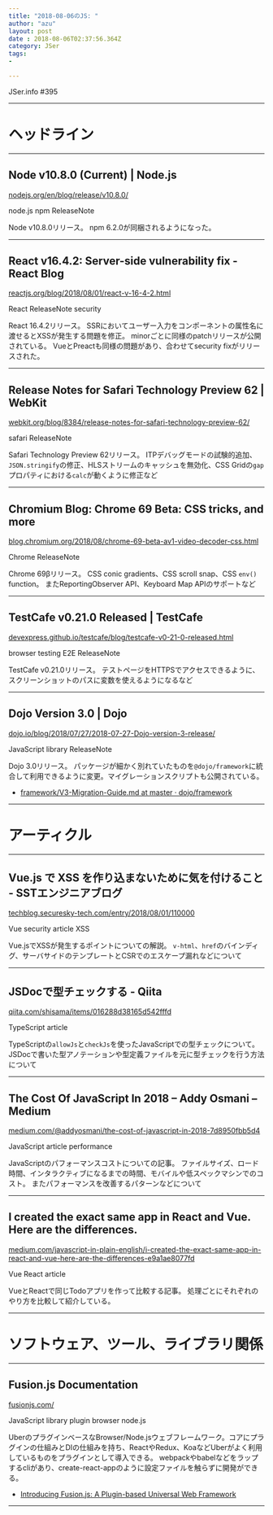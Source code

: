 ```yaml
---
title: "2018-08-06のJS: "
author: "azu"
layout: post
date : 2018-08-06T02:37:56.364Z
category: JSer
tags:
-

---
```


JSer.info #395

----

<h1 class="site-genre">ヘッドライン</h1>

----

## Node v10.8.0 (Current) | Node.js
[nodejs.org/en/blog/release/v10.8.0/](https://nodejs.org/en/blog/release/v10.8.0/ "Node v10.8.0 (Current) | Node.js")
<p class="jser-tags jser-tag-icon"><span class="jser-tag">node.js</span> <span class="jser-tag">npm</span> <span class="jser-tag">ReleaseNote</span></p>

Node v10.8.0リリース。
npm 6.2.0が同梱されるようになった。


----

## React v16.4.2: Server-side vulnerability fix - React Blog
[reactjs.org/blog/2018/08/01/react-v-16-4-2.html](https://reactjs.org/blog/2018/08/01/react-v-16-4-2.html "React v16.4.2: Server-side vulnerability fix - React Blog")
<p class="jser-tags jser-tag-icon"><span class="jser-tag">React</span> <span class="jser-tag">ReleaseNote</span> <span class="jser-tag">security</span></p>

React 16.4.2リリース。
SSRにおいてユーザー入力をコンポーネントの属性名に渡せるとXSSが発生する問題を修正。
minorごとに同様のpatchリリースが公開されている。
VueとPreactも同様の問題があり、合わせてsecurity fixがリリースされた。


----

## Release Notes for Safari Technology Preview 62 | WebKit
[webkit.org/blog/8384/release-notes-for-safari-technology-preview-62/](https://webkit.org/blog/8384/release-notes-for-safari-technology-preview-62/ "Release Notes for Safari Technology Preview 62 | WebKit")
<p class="jser-tags jser-tag-icon"><span class="jser-tag">safari</span> <span class="jser-tag">ReleaseNote</span></p>

Safari Technology Preview 62リリース。
ITPデバッグモードの試験的追加、`JSON.stringify`の修正、HLSストリームのキャッシュを無効化、CSS Gridの`gap`プロパティにおける`calc`が動くように修正など


----

## Chromium Blog: Chrome 69 Beta: CSS tricks, and more
[blog.chromium.org/2018/08/chrome-69-beta-av1-video-decoder-css.html](https://blog.chromium.org/2018/08/chrome-69-beta-av1-video-decoder-css.html "Chromium Blog: Chrome 69 Beta: CSS tricks, and more")
<p class="jser-tags jser-tag-icon"><span class="jser-tag">Chrome</span> <span class="jser-tag">ReleaseNote</span></p>

Chrome 69βリリース。
CSS conic gradients、CSS scroll snap、CSS `env()` function。
またReportingObserver API、Keyboard Map APIのサポートなど


----

## TestCafe v0.21.0 Released | TestCafe
[devexpress.github.io/testcafe/blog/testcafe-v0-21-0-released.html](http://devexpress.github.io/testcafe/blog/testcafe-v0-21-0-released.html "TestCafe v0.21.0 Released | TestCafe")
<p class="jser-tags jser-tag-icon"><span class="jser-tag">browser</span> <span class="jser-tag">testing</span> <span class="jser-tag">E2E</span> <span class="jser-tag">ReleaseNote</span></p>

TestCafe v0.21.0リリース。
テストページをHTTPSでアクセスできるように、スクリーンショットのパスに変数を使えるようになるなど


----

## Dojo Version 3.0 | Dojo
[dojo.io/blog/2018/07/27/2018-07-27-Dojo-version-3-release/](https://dojo.io/blog/2018/07/27/2018-07-27-Dojo-version-3-release/ "Dojo Version 3.0 | Dojo")
<p class="jser-tags jser-tag-icon"><span class="jser-tag">JavaScript</span> <span class="jser-tag">library</span> <span class="jser-tag">ReleaseNote</span></p>

Dojo 3.0リリース。
パッケージが細かく別れていたものを`@dojo/framework`に統合して利用できるように変更。マイグレーションスクリプトも公開されている。

- [framework/V3-Migration-Guide.md at master · dojo/framework](https://github.com/dojo/framework/blob/master/docs/V3-Migration-Guide.md "framework/V3-Migration-Guide.md at master · dojo/framework")

----
<h1 class="site-genre">アーティクル</h1>

----

## Vue.js で XSS を作り込まないために気を付けること - SSTエンジニアブログ
[techblog.securesky-tech.com/entry/2018/08/01/110000](https://techblog.securesky-tech.com/entry/2018/08/01/110000 "Vue.js で XSS を作り込まないために気を付けること - SSTエンジニアブログ")
<p class="jser-tags jser-tag-icon"><span class="jser-tag">Vue</span> <span class="jser-tag">security</span> <span class="jser-tag">article</span> <span class="jser-tag">XSS</span></p>

Vue.jsでXSSが発生するポイントについての解説。
`v-html`、`href`のバインディグ、サーバサイドのテンプレートとCSRでのエスケープ漏れなどについて


----

## JSDocで型チェックする - Qiita
[qiita.com/shisama/items/016288d38165d542fffd](https://qiita.com/shisama/items/016288d38165d542fffd "JSDocで型チェックする - Qiita")
<p class="jser-tags jser-tag-icon"><span class="jser-tag">TypeScript</span> <span class="jser-tag">article</span></p>

TypeScriptの`allowJs`と`checkJs`を使ったJavaScriptでの型チェックについて。
JSDocで書いた型アノテーションや型定義ファイルを元に型チェックを行う方法について


----

## The Cost Of JavaScript In 2018 – Addy Osmani – Medium
[medium.com/@addyosmani/the-cost-of-javascript-in-2018-7d8950fbb5d4](https://medium.com/@addyosmani/the-cost-of-javascript-in-2018-7d8950fbb5d4 "The Cost Of JavaScript In 2018 – Addy Osmani – Medium")
<p class="jser-tags jser-tag-icon"><span class="jser-tag">JavaScript</span> <span class="jser-tag">article</span> <span class="jser-tag">performance</span></p>

JavaScriptのパフォーマンスコストについての記事。
ファイルサイズ、ロード時間、インタラクティブになるまでの時間、モバイルや低スペックマシンでのコスト。
またパフォーマンスを改善するパターンなどについて


----

## I created the exact same app in React and Vue. Here are the differences.
[medium.com/javascript-in-plain-english/i-created-the-exact-same-app-in-react-and-vue-here-are-the-differences-e9a1ae8077fd](https://medium.com/javascript-in-plain-english/i-created-the-exact-same-app-in-react-and-vue-here-are-the-differences-e9a1ae8077fd "I created the exact same app in React and Vue. Here are the differences.")
<p class="jser-tags jser-tag-icon"><span class="jser-tag">Vue</span> <span class="jser-tag">React</span> <span class="jser-tag">article</span></p>

VueとReactで同じTodoアプリを作って比較する記事。
処理ごとにそれぞれのやり方を比較して紹介している。


----
<h1 class="site-genre">ソフトウェア、ツール、ライブラリ関係</h1>

----

## Fusion.js Documentation
[fusionjs.com/](https://fusionjs.com/ "Fusion.js Documentation")
<p class="jser-tags jser-tag-icon"><span class="jser-tag">JavaScript</span> <span class="jser-tag">library</span> <span class="jser-tag">plugin</span> <span class="jser-tag">browser</span> <span class="jser-tag">node.js</span></p>

UberのプラグインベースなBrowser/Node.jsウェブフレームワーク。コアにプラグインの仕組みとDIの仕組みを持ち、ReactやRedux、KoaなどUberがよく利用しているものをプラグインとして導入できる。
webpackやbabelなどをラップするcliがあり、create-react-appのように設定ファイルを触らずに開発ができる。

- [Introducing Fusion.js: A Plugin-based Universal Web Framework](https://eng.uber.com/fusionjs/ "Introducing Fusion.js: A Plugin-based Universal Web Framework")

----
